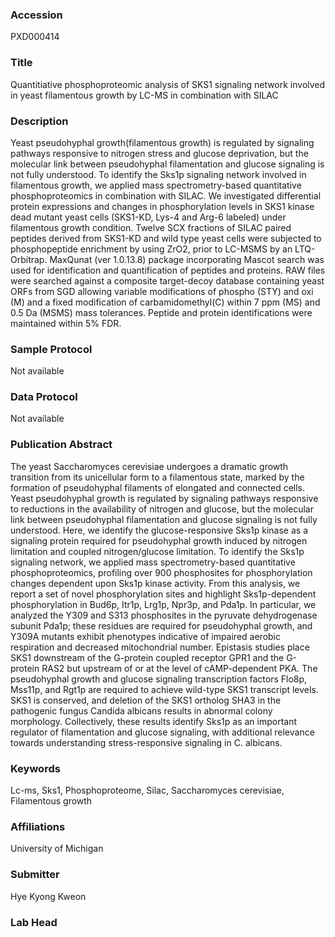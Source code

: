 ### Accession
PXD000414

### Title
Quantitiative phosphoproteomic analysis of SKS1 signaling network involved in yeast filamentous growth by LC-MS in combination with SILAC

### Description
Yeast pseudohyphal growth(filamentous growth) is regulated by signaling pathways responsive to nitrogen stress and glucose deprivation, but the molecular link between pseudohyphal filamentation and glucose signaling is not fully understood. To identify the Sks1p signaling network involved in filamentous growth, we applied mass spectrometry-based quantitative phosphoproteomics in combination with SILAC. We investigated differential protein expressions and changes in phosphorylation levels in SKS1 kinase dead mutant yeast cells (SKS1-KD, Lys-4 and Arg-6 labeled) under filamentous growth condition.        Twelve SCX fractions of SILAC paired peptides derived from SKS1-KD and wild type yeast cells were subjected to phosphopeptide enrichment by using ZrO2, prior to LC-MSMS by an LTQ-Orbitrap. MaxQunat (ver 1.0.13.8) package incorporating Mascot search was used for identification and quantification of peptides and proteins. RAW files were searched against a composite target-decoy database containing yeast ORFs from SGD allowing variable modifications of phospho (STY) and oxi (M) and a fixed modification of carbamidomethyl(C) within 7 ppm (MS) and 0.5 Da (MSMS) mass tolerances. Peptide and protein identifications were maintained within 5% FDR.

### Sample Protocol
Not available

### Data Protocol
Not available

### Publication Abstract
The yeast Saccharomyces cerevisiae undergoes a dramatic growth transition from its unicellular form to a filamentous state, marked by the formation of pseudohyphal filaments of elongated and connected cells. Yeast pseudohyphal growth is regulated by signaling pathways responsive to reductions in the availability of nitrogen and glucose, but the molecular link between pseudohyphal filamentation and glucose signaling is not fully understood. Here, we identify the glucose-responsive Sks1p kinase as a signaling protein required for pseudohyphal growth induced by nitrogen limitation and coupled nitrogen/glucose limitation. To identify the Sks1p signaling network, we applied mass spectrometry-based quantitative phosphoproteomics, profiling over 900 phosphosites for phosphorylation changes dependent upon Sks1p kinase activity. From this analysis, we report a set of novel phosphorylation sites and highlight Sks1p-dependent phosphorylation in Bud6p, Itr1p, Lrg1p, Npr3p, and Pda1p. In particular, we analyzed the Y309 and S313 phosphosites in the pyruvate dehydrogenase subunit Pda1p; these residues are required for pseudohyphal growth, and Y309A mutants exhibit phenotypes indicative of impaired aerobic respiration and decreased mitochondrial number. Epistasis studies place SKS1 downstream of the G-protein coupled receptor GPR1 and the G-protein RAS2 but upstream of or at the level of cAMP-dependent PKA. The pseudohyphal growth and glucose signaling transcription factors Flo8p, Mss11p, and Rgt1p are required to achieve wild-type SKS1 transcript levels. SKS1 is conserved, and deletion of the SKS1 ortholog SHA3 in the pathogenic fungus Candida albicans results in abnormal colony morphology. Collectively, these results identify Sks1p as an important regulator of filamentation and glucose signaling, with additional relevance towards understanding stress-responsive signaling in C. albicans.

### Keywords
Lc-ms, Sks1, Phosphoproteome, Silac, Saccharomyces cerevisiae, Filamentous growth

### Affiliations
University of Michigan

### Submitter
Hye Kyong Kweon

### Lab Head


